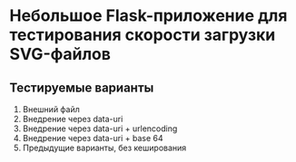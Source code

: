 # Небольшое Flask-приложение для тестирования скорости загрузки SVG-файлов

## Тестируемые варианты

1. Внешний файл
2. Внедрение через data-uri
3. Внедрение через data-uri + urlencoding
4. Внедрение через data-uri + base 64
5. Предыдущие варианты, без кеширования
